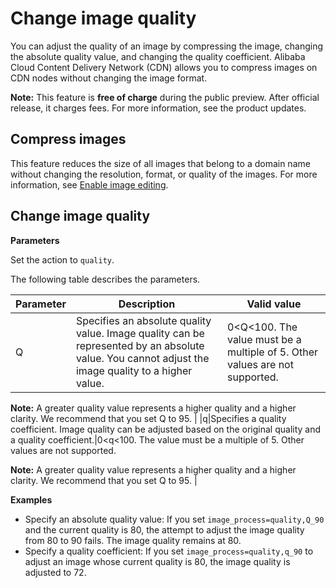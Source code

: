# Change image quality

You can adjust the quality of an image by compressing the image, changing the absolute quality value, and changing the quality coefficient. Alibaba Cloud Content Delivery Network \(CDN\) allows you to compress images on CDN nodes without changing the image format.

**Note:** This feature is **free of charge** during the public preview. After official release, it charges fees. For more information, see the product updates.

## Compress images

This feature reduces the size of all images that belong to a domain name without changing the resolution, format, or quality of the images. For more information, see [Enable image editing]().

## Change image quality

**Parameters**

Set the action to `quality`.

The following table describes the parameters.

|Parameter|Description|Valid value|
|---------|-----------|-----------|
|Q|Specifies an absolute quality value. Image quality can be represented by an absolute value. You cannot adjust the image quality to a higher value.|0<Q<100. The value must be a multiple of 5. Other values are not supported.

**Note:** A greater quality value represents a higher quality and a higher clarity. We recommend that you set Q to 95. |
|q|Specifies a quality coefficient. Image quality can be adjusted based on the original quality and a quality coefficient.|0<q<100. The value must be a multiple of 5. Other values are not supported.

**Note:** A greater quality value represents a higher quality and a higher clarity. We recommend that you set Q to 95. |

**Examples**

-   Specify an absolute quality value: If you set `image_process=quality,Q_90` and the current quality is 80, the attempt to adjust the image quality from 80 to 90 fails. The image quality remains at 80.
-   Specify a quality coefficient: If you set `image_process=quality,q_90` to adjust an image whose current quality is 80, the image quality is adjusted to 72.

